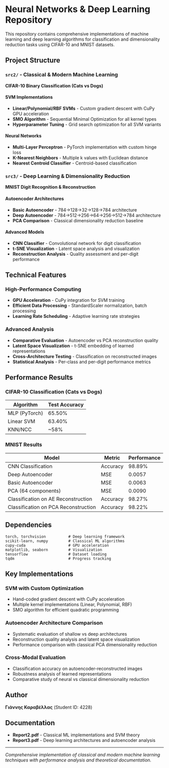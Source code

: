 # Neural Networks & Deep Learning Repository

This repository contains comprehensive implementations of machine learning and deep learning algorithms for classification and dimensionality reduction tasks using CIFAR-10 and MNIST datasets.

## Project Structure

### `src2/` - Classical & Modern Machine Learning
**CIFAR-10 Binary Classification (Cats vs Dogs)**

#### SVM Implementations
- **Linear/Polynomial/RBF SVMs** - Custom gradient descent with CuPy GPU acceleration
- **SMO Algorithm** - Sequential Minimal Optimization for all kernel types
- **Hyperparameter Tuning** - Grid search optimization for all SVM variants

#### Neural Networks
- **Multi-Layer Perceptron** - PyTorch implementation with custom hinge loss
- **K-Nearest Neighbors** - Multiple k values with Euclidean distance
- **Nearest Centroid Classifier** - Centroid-based classification

### `src3/` - Deep Learning & Dimensionality Reduction
**MNIST Digit Recognition & Reconstruction**

#### Autoencoder Architectures
- **Basic Autoencoder** - 784→128→32→128→784 architecture
- **Deep Autoencoder** - 784→512→256→64→256→512→784 architecture
- **PCA Comparison** - Classical dimensionality reduction baseline

#### Advanced Models
- **CNN Classifier** - Convolutional network for digit classification
- **t-SNE Visualization** - Latent space analysis and visualization
- **Reconstruction Analysis** - Quality assessment and per-digit performance

## Technical Features

### High-Performance Computing
- **GPU Acceleration** - CuPy integration for SVM training
- **Efficient Data Processing** - StandardScaler normalization, batch processing
- **Learning Rate Scheduling** - Adaptive learning rate strategies

### Advanced Analysis
- **Comparative Evaluation** - Autoencoder vs PCA reconstruction quality
- **Latent Space Visualization** - t-SNE embedding of learned representations
- **Cross-Architecture Testing** - Classification on reconstructed images
- **Statistical Analysis** - Per-class and per-digit performance metrics

## Performance Results

### CIFAR-10 Classification (Cats vs Dogs)
| Algorithm | Test Accuracy |
|-----------|---------------|
| MLP (PyTorch) | 65.50% |
| Linear SVM | 63.40% |
| KNN/NCC | ~58% |

### MNIST Results
| Model | Metric | Performance |
|-------|--------|-------------|
| CNN Classification | Accuracy | 98.89% |
| Deep Autoencoder | MSE | 0.0057 |
| Basic Autoencoder | MSE | 0.0063 |
| PCA (64 components) | MSE | 0.0090 |
| Classification on AE Reconstruction | Accuracy | 98.27% |
| Classification on PCA Reconstruction | Accuracy | 98.22% |

## Dependencies
```
torch, torchvision          # Deep learning framework
scikit-learn, numpy         # Classical ML algorithms
cupy-cuda                   # GPU acceleration
matplotlib, seaborn         # Visualization
tensorflow                  # Dataset loading
tqdm                        # Progress tracking
```

## Key Implementations

### SVM with Custom Optimization
- Hand-coded gradient descent with CuPy acceleration
- Multiple kernel implementations (Linear, Polynomial, RBF)
- SMO algorithm for efficient quadratic programming

### Autoencoder Architecture Comparison
- Systematic evaluation of shallow vs deep architectures
- Reconstruction quality analysis and latent space visualization
- Performance comparison with classical PCA dimensionality reduction

### Cross-Modal Evaluation
- Classification accuracy on autoencoder-reconstructed images
- Robustness analysis of learned representations
- Comparative study of neural vs classical dimensionality reduction

## Author
**Γιάννης Καραβέλλας** (Student ID: 4228)

## Documentation
- **Report2.pdf** - Classical ML implementations and SVM theory
- **Report3.pdf** - Deep learning architectures and autoencoder analysis

---
*Comprehensive implementation of classical and modern machine learning techniques with performance analysis and theoretical documentation.*